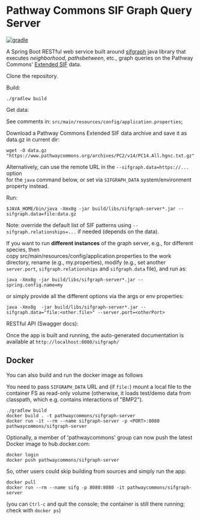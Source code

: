 # Pathway Commons SIF Graph Query Server

[![gradle](https://github.com/PathwayCommons/sifgraph-server/actions/workflows/gradle.yml/badge.svg)](https://github.com/PathwayCommons/sifgraph-server/actions/workflows/gradle.yml)

A Spring Boot RESTful web service built around [sifgraph](https://github.com/PathwayCommons/sifgraph) 
java library that executes _neighborhood_, _pathsbetween_, etc., graph queries 
on the Pathway Commons' [Extended SIF](http://www.pathwaycommons.org/pc2/formats#sif) data.

Clone the repository.

Build:

```commandline
./gradlew build
```

Get data:

See comments in: `src/main/resources/config/application.properties`; 

Download a Pathway Commons Extended SIF data archive and save it as data.gz in current dir:

```commandline
wget -O data.gz "https://www.pathwaycommons.org/archives/PC2/v14/PC14.All.hgnc.txt.gz"
```

Alternatively, can use the remote URL in the `--sifgraph.data=https://...` option  
for the `java` command below, or set via `SIFGRAPH_DATA` system/environment property instead.

Run:

```commandline
$JAVA_HOME/bin/java -Xmx8g -jar build/libs/sifgraph-server*.jar --sifgraph.data=file:data.gz
```

Note: override the default list of SIF patterns using `--sifgraph.relationships=...` if needed (depends on the data).

If you want to run __different instances__ of the graph server, e.g., for different species, then  
copy src/main/resources/config/application.properties to the work directory, 
rename (e.g., my.properties), modify (e.g., set another `server.port`, `sifgraph.relationships` 
and `sifgraph.data` file), and run as:

```commandline
java -Xmx8g -jar build/libs/sifgraph-server*.jar --spring.config.name=my
```

or simply provide all the different options via the args or env properties:

```commandline
java -Xmx8g  -jar build/libs/sifgraph-server*.jar --sifgraph.data="file:<other.file>" --server.port=<otherPort>
```


RESTful API (Swagger docs):

Once the app is built and running, 
the auto-generated documentation is available at 
`http://localhost:8080/sifgraph/`


## Docker
You can also build and run the docker image as follows 

You need to pass `SIFGRAPH_DATA` URL and (if `file:`) mount a local file to the container FS as 
read-only volume (otherwise, it loads test/demo data from classpath, which e.g. contains interactions of "BMP2").


```commandline
./gradlew build
docker build . -t pathwaycommons/sifgraph-server 
docker run -it --rm --name sifgraph-server -p <PORT>:8080 pathwaycommons/sifgraph-server 
```

Optionally, a member of 'pathwaycommons' group can now push the latest Docker image to hub.docker.com:

```commandline
docker login
docker push pathwaycommons/sifgraph-server
```  

So, other users could skip building from sources and simply run the app:
```commandline
docker pull
docker run --rm --name sifg -p 8080:8080 -it pathwaycommons/sifgraph-server
```

(you can `Ctrl-c` and quit the console; the container is still there running; check with `docker ps`)
